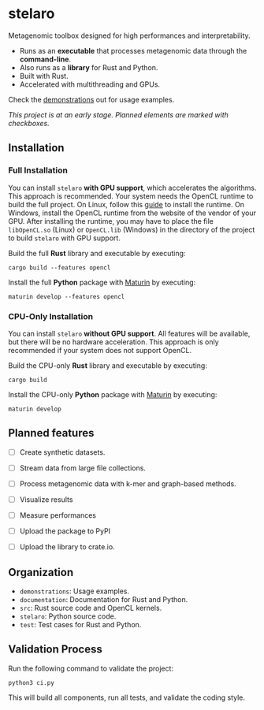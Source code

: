 # stelaro

Metagenomic toolbox designed for high performances and interpretability.

- Runs as an **executable** that processes metagenomic data through the **command-line**.
- Also runs as a **library** for Rust and Python.
- Built with Rust.
- Accelerated with multithreading and GPUs.

Check the [demonstrations](demonstrations/README.md) out for usage examples.

*This project is at an early stage. Planned elements are marked with checkboxes.*


## Installation


### Full Installation

You can install `stelaro` **with GPU support**, which accelerates the algorithms. This approach is
recommended. Your system needs the OpenCL runtime to build the full project. On Linux, follow this
[guide](https://github.com/KhronosGroup/OpenCL-Guide/blob/main/chapters/getting_started_linux.md)
to install the runtime. On Windows, install the OpenCL runtime from the website of the vendor of
your GPU. After installing the runtime, you may have to place the file `libOpenCL.so` (Linux) or
`OpenCL.lib` (Windows) in the directory of the project to build `stelaro` with GPU support.

Build the full **Rust** library and executable by executing:

```
cargo build --features opencl
```

Install the full **Python** package with [Maturin](https://pypi.org/project/maturin/0.8.2/) by
executing:

```
maturin develop --features opencl
```


### CPU-Only Installation

You can install `stelaro` **without GPU support**. All features will be available, but there will be
no hardware acceleration. This approach is only recommended if your system does not support OpenCL.

Build the CPU-only **Rust** library and executable by executing:

```
cargo build
```

Install the CPU-only **Python** package with [Maturin](https://pypi.org/project/maturin/0.8.2/) by
executing:

```
maturin develop
```


## Planned features

- [ ] Create synthetic datasets.
- [ ] Stream data from large file collections.
- [ ] Process metagenomic data with k-mer and graph-based methods.
- [ ] Visualize results
- [ ] Measure performances
- [ ] Upload the package to PyPI
- [ ] Upload the library to crate.io.


## Organization

- `demonstrations`: Usage examples.
- `documentation`: Documentation for Rust and Python.
- `src`: Rust source code and OpenCL kernels.
- `stelaro`: Python source code.
- `test`: Test cases for Rust and Python.


## Validation Process

Run the following command to validate the project:

```
python3 ci.py
```

This will build all components, run all tests, and validate the coding style.
